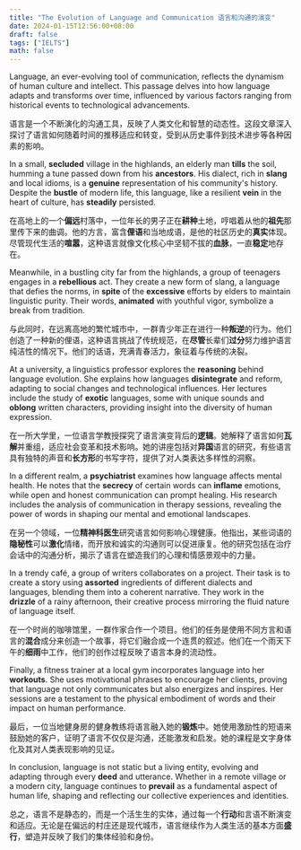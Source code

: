 ```yaml
---
title: "The Evolution of Language and Communication 语言和沟通的演变"
date: 2024-01-15T12:56:00+08:00
draft: false
tags: ["IELTS"]
math: false
---
```


Language, an ever-evolving tool of communication, reflects the dynamism of human culture and intellect. This passage delves into how language adapts and transforms over time, influenced by various factors ranging from historical events to technological advancements.

语言是一个不断演化的沟通工具，反映了人类文化和智慧的动态性。这段文章深入探讨了语言如何随着时间的推移适应和转变，受到从历史事件到技术进步等各种因素的影响。

In a small, **secluded** village in the highlands, an elderly man **tills** the soil, humming a tune passed down from his **ancestors**. His dialect, rich in **slang** and local idioms, is a **genuine** representation of his community's history. Despite the **bustle** of modern life, this language, like a resilient **vein** in the heart of culture, has **steadily** persisted.

在高地上的一个**偏远**村落中，一位年长的男子正在**耕种**土地，哼唱着从他的**祖先**那里传下来的曲调。他的方言，富含**俚语**和当地成语，是他的社区历史的**真实**体现。尽管现代生活的**喧嚣**，这种语言就像文化核心中坚韧不拔的**血脉**，一直**稳定**地存在。

Meanwhile, in a bustling city far from the highlands, a group of teenagers engages in a **rebellious** act. They create a new form of slang, a language that defies the norms, in **spite** of the **excessive** efforts by elders to maintain linguistic purity. Their words, **animated** with youthful vigor, symbolize a break from tradition.

与此同时，在远离高地的繁忙城市中，一群青少年正在进行一种**叛逆**的行为。他们创造了一种新的俚语，这种语言挑战了传统规范，在**尽管**长辈们**过分**努力维护语言纯洁性的情况下。他们的话语，充满青春活力，象征着与传统的决裂。

At a university, a linguistics professor explores the **reasoning** behind language evolution. She explains how languages **disintegrate** and reform, adapting to social changes and technological influences. Her lectures include the study of **exotic** languages, some with unique sounds and **oblong** written characters, providing insight into the diversity of human expression.

在一所大学里，一位语言学教授探究了语言演变背后的**逻辑**。她解释了语言如何**瓦解**并重组，适应社会变革和技术影响。她的讲座包括对**异国**语言的研究，有些语言具有独特的声音和**长方形**的书写字符，提供了对人类表达多样性的洞察。

In a different realm, a **psychiatrist** examines how language affects mental health. He notes that the **secrecy** of certain words can **inflame** emotions, while open and honest communication can prompt healing. His research includes the analysis of communication in therapy sessions, revealing the power of words in shaping our mental and emotional landscapes.

在另一个领域，一位**精神科医生**研究语言如何影响心理健康。他指出，某些词语的**隐秘性**可以**激化**情绪，而开放和诚实的沟通则可以促进康复。他的研究包括在治疗会话中的沟通分析，揭示了语言在塑造我们的心理和情感景观中的力量。

In a trendy café, a group of writers collaborates on a project. Their task is to create a story using **assorted** ingredients of different dialects and languages, blending them into a coherent narrative. They work in the **drizzle** of a rainy afternoon, their creative process mirroring the fluid nature of language itself.

在一个时尚的咖啡馆里，一群作家合作一个项目。他们的任务是使用不同方言和语言的**混合**成分来创造一个故事，将它们融合成一个连贯的叙述。他们在一个雨天下午的**细雨**中工作，他们的创作过程反映了语言本身的流动性。

Finally, a fitness trainer at a local gym incorporates language into her **workouts**. She uses motivational phrases to encourage her clients, proving that language not only communicates but also energizes and inspires. Her sessions are a testament to the physical embodiment of words and their impact on human performance.

最后，一位当地健身房的健身教练将语言融入她的**锻炼**中。她使用激励性的短语来鼓励她的客户，证明了语言不仅仅是沟通，还能激发和启发。她的课程是文字身体化及其对人类表现影响的见证。

In conclusion, language is not static but a living entity, evolving and adapting through every **deed** and utterance. Whether in a remote village or a modern city, language continues to **prevail** as a fundamental aspect of human life, shaping and reflecting our collective experiences and identities.

总之，语言不是静态的，而是一个活生生的实体，通过每一个**行动**和言语不断演变和适应。无论是在偏远的村庄还是现代城市，语言继续作为人类生活的基本方面**盛行**，塑造并反映了我们的集体经验和身份。
